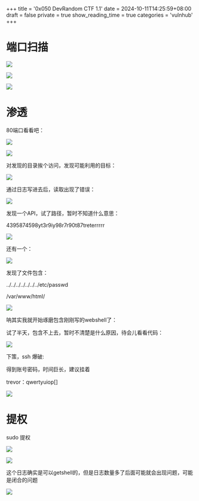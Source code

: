 +++
title = '0x050 DevRandom CTF 1.1'
date = 2024-10-11T14:25:59+08:00
draft = false
private = true
show_reading_time = true
categories = 'vulnhub'
+++



# 端口扫描

![](/vulnhub_img/WEBRESOURCE2ac6cee533010f128468f11e3f047d60image.png)

![](/vulnhub_img/WEBRESOURCEee81955c2be115c056ffb645efbaa2f7image.png)

![](/vulnhub_img/WEBRESOURCEa6f9ba35d3d592fb76e7d213ad6dfc11image.png)

# 渗透

80端口看看吧：

![](/vulnhub_img/WEBRESOURCE0accb3df785170efd2f1361544b6ce22image.png)

![](/vulnhub_img/WEBRESOURCE64fb3a61efdadf803006f933c9a107f5image.png)

对发现的目录挨个访问，发现可能利用的目标：

![](/vulnhub_img/WEBRESOURCE32b097cc210fb1209978ee56e2d0d666image.png)

通过日志写进去后，读取出现了错误：

![](/vulnhub_img/WEBRESOURCE81592191b1ef6f48cf356dd87a243695截图.png)

发现一个API，试了路径，暂时不知道什么意思：

4395874598yt3r9iy98r7r90t87treterrrrr

![](/vulnhub_img/WEBRESOURCEc21072bdcee72d3f094679eb5c5faadf截图.png)

还有一个：

![](/vulnhub_img/WEBRESOURCEcaef03ec16a22d30f5ffb75729f45ea6截图.png)

发现了文件包含：

../../../../../../../etc/passwd

/var/www/html/

![](/vulnhub_img/WEBRESOURCEb8fe1a6296bc4e6f0c458dc5038426f4截图.png)

呐其实我就开始琢磨包含刚刚写的webshell了：

试了半天，包含不上去，暂时不清楚是什么原因，待会儿看看代码：

![](/vulnhub_img/WEBRESOURCEa41c10150b2d4011fe0f478f00990458截图.png)

下策，ssh 爆破:

得到账号密码，时间巨长，建议挂着

trevor：qwertyuiop[]

![](/vulnhub_img/WEBRESOURCEd8a43cc8fe3cad9c156dba9744ddfb7b截图.png)

# 提权

sudo 提权

![](/vulnhub_img/WEBRESOURCEc4b3afe566408dcb9b2445f33c9cd84d截图.png)

![](/vulnhub_img/WEBRESOURCEc7d63f8f9599b785e86fc65c203bd5c1截图.png)

这个日志确实是可以getshell的，但是日志数量多了后面可能就会出现问题，可能是闭合的问题

![](/vulnhub_img/WEBRESOURCEea81bbe41588835b92673a1b1aa822f7截图.png)